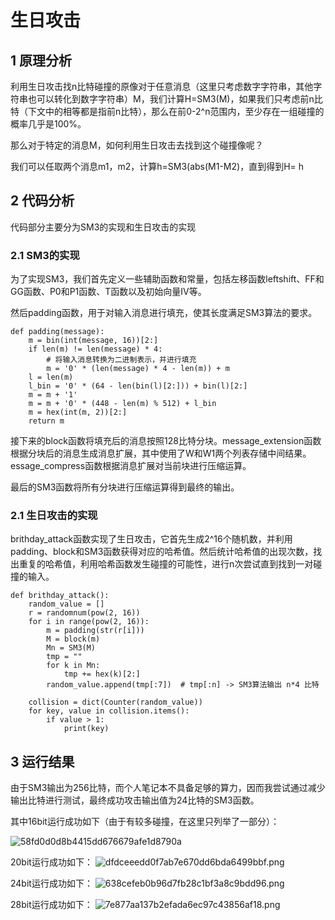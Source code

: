 # 生日攻击
## 1 原理分析
利用生日攻击找n比特碰撞的原像​ 对于任意消息（这里只考虑数字字符串，其他字符串也可以转化到数字字符串）M，我们计算H=SM3(M)，如果我们只考虑前n比特（下文中的相等都是指前n比特），那么在前0-2^n范围内，至少存在一组碰撞的概率几乎是100%。

那么对于特定的消息M，如何利用生日攻击去找到这个碰撞像呢？

我们可以任取两个消息m1，m2，计算h=SM3(abs(M1-M2)，直到得到H= h

## 2 代码分析
代码部分主要分为SM3的实现和生日攻击的实现
### 2.1 SM3的实现
为了实现SM3，我们首先定义一些辅助函数和常量，包括左移函数leftshift、FF和GG函数、P0和P1函数、T函数以及初始向量IV等。

然后padding函数，用于对输入消息进行填充，使其长度满足SM3算法的要求。
```
def padding(message):
    m = bin(int(message, 16))[2:]
    if len(m) != len(message) * 4:
        # 将输入消息转换为二进制表示，并进行填充
        m = '0' * (len(message) * 4 - len(m)) + m
    l = len(m)
    l_bin = '0' * (64 - len(bin(l)[2:])) + bin(l)[2:]
    m = m + '1'
    m = m + '0' * (448 - len(m) % 512) + l_bin
    m = hex(int(m, 2))[2:]
    return m
```

接下来的block函数将填充后的消息按照128比特分块。message_extension函数根据分块后的消息生成消息扩展，其中使用了W和W1两个列表存储中间结果。essage_compress函数根据消息扩展对当前块进行压缩运算。

最后的SM3函数将所有分块进行压缩运算得到最终的输出。
### 2.1 生日攻击的实现

brithday_attack函数实现了生日攻击，它首先生成2^16个随机数，并利用padding、block和SM3函数获得对应的哈希值。然后统计哈希值的出现次数，找出重复的哈希值，利用哈希函数发生碰撞的可能性，进行n次尝试直到找到一对碰撞的输入。
```
def brithday_attack():
    random_value = []
    r = randomnum(pow(2, 16))
    for i in range(pow(2, 16)):
        m = padding(str(r[i]))
        M = block(m)
        Mn = SM3(M)
        tmp = ""
        for k in Mn:
            tmp += hex(k)[2:]
        random_value.append(tmp[:7])  # tmp[:n] -> SM3算法输出 n*4 比特

    collision = dict(Counter(random_value))
    for key, value in collision.items():
        if value > 1:
            print(key)
```

## 3 运行结果
由于SM3输出为256比特，而个人笔记本不具备足够的算力，因而我尝试通过减少输出比特进行测试，最终成功攻击输出值为24比特的SM3函数。

其中16bit运行成功如下（由于有较多碰撞，在这里只列举了一部分）：

![58fd0d0d8b4415dd676679afe1d8790a](https://github.com/TTT-08/-Group101-/assets/139055388/e0294ef7-1eb6-4967-bb7e-508ae69d0bce)

20bit运行成功如下：
![dfdceeedd0f7ab7e670dd6bda6499bbf.png](../_resources/dfdceeedd0f7ab7e670dd6bda6499bbf.png)

24bit运行成功如下：
![638cefeb0b96d7fb28c1bf3a8c9bdd96.png](../_resources/638cefeb0b96d7fb28c1bf3a8c9bdd96.png)

28bit运行成功如下：
![7e877aa137b2efada6ec97c43856af18.png](../_resources/7e877aa137b2efada6ec97c43856af18.png)
